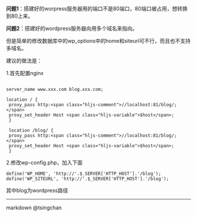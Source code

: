 

**问题1**：搭建好的worpress服务器用的端口不是80端口，80端口被占用，想转换到80上来。

**问题2**：搭建好的wordpress服务器向用多个域名来指向。

但是简单的修改数据库中的wp\_options中的home和siteurl可不行，而且也不支持多域名。

建议的做法是：

1.首先配置nginx

```

server_name www.xxx.com blog.xxx.com;

location / {
 proxy_pass http:<span class="hljs-comment">//localhost:81/blog/;</span>
 proxy_set_header Host <span class="hljs-variable">$host</span>;
 }

 location /blog/ {
 proxy_pass http:<span class="hljs-comment">//localhost:81/blog/;</span>
 proxy_set_header Host <span class="hljs-variable">$host</span>;
 }
```


2.修改wp-config.php，加入下面

```
define('WP_HOME', 'http://'.$_SERVER['HTTP_HOST'].'/blog');
define('WP_SITEURL', 'http://'.$_SERVER['HTTP_HOST'].'/blog');
```

其中blog为wordpress路径

----

markdown @tsingchan 
